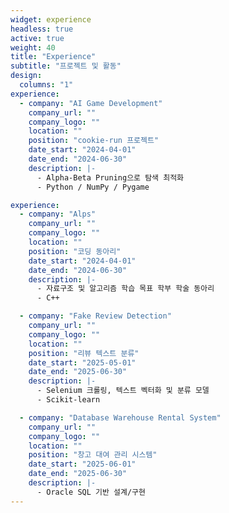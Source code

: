 ```yaml
---
widget: experience
headless: true
active: true
weight: 40
title: "Experience"
subtitle: "프로젝트 및 활동"
design:
  columns: "1"
experience:
  - company: "AI Game Development"
    company_url: ""
    company_logo: ""
    location: ""
    position: "cookie-run 프로젝트"
    date_start: "2024-04-01"
    date_end: "2024-06-30"
    description: |-
      - Alpha-Beta Pruning으로 탐색 최적화
      - Python / NumPy / Pygame

experience:
  - company: "Alps"
    company_url: ""
    company_logo: ""
    location: ""
    position: "코딩 동아리"
    date_start: "2024-04-01"
    date_end: "2024-06-30"
    description: |-
      - 자료구조 및 알고리즘 학습 목표 학부 학술 동아리
      - C++

  - company: "Fake Review Detection"
    company_url: ""
    company_logo: ""
    location: ""
    position: "리뷰 텍스트 분류"
    date_start: "2025-05-01"
    date_end: "2025-06-30"
    description: |-
      - Selenium 크롤링, 텍스트 벡터화 및 분류 모델
      - Scikit-learn

  - company: "Database Warehouse Rental System"
    company_url: ""
    company_logo: ""
    location: ""
    position: "창고 대여 관리 시스템"
    date_start: "2025-06-01"
    date_end: "2025-06-30"
    description: |-
      - Oracle SQL 기반 설계/구현
---
```


